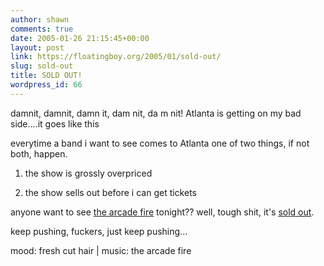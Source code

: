 ```yaml
---
author: shawn
comments: true
date: 2005-01-26 21:15:45+00:00
layout: post
link: https://floatingboy.org/2005/01/sold-out/
slug: sold-out
title: SOLD OUT!
wordpress_id: 66
---
```


damnit, damnit, damn it, dam nit, da m nit! Atlanta is getting on my bad side....it goes like this

everytime a band i want to see comes to Atlanta one of two things, if not both, happen.

1. the show is grossly overpriced

2. the show sells out before i can get tickets

anyone want to see [the arcade fire](http://www.arcadefire.com/) tonight?? well, tough shit, it's [sold out](http://tinyurl.com/6mam9).

keep pushing, fuckers, just keep pushing...

mood: fresh cut hair | music: the arcade fire
